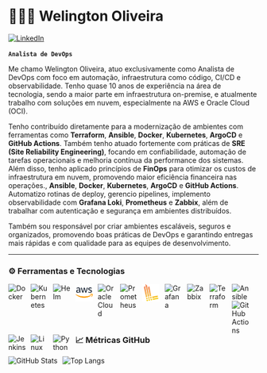 # 👨🏻‍💻 Welington Oliveira

[![LinkedIn](https://img.shields.io/badge/LinkedIn-Welington%20Oliveira-0A66C2?style=for-the-badge\&logo=linkedin\&logoColor=white)](https://www.linkedin.com/in/welingtonoliveiradossantos/)

**`Analista de DevOps`**

Me chamo Welington Oliveira, atuo exclusivamente como Analista de DevOps com foco em automação, infraestrutura como código, CI/CD e observabilidade. Tenho quase 10 anos de experiência na área de tecnologia, sendo a maior parte em infraestrutura on-premise, e atualmente trabalho com soluções em nuvem, especialmente na AWS e Oracle Cloud (OCI).

Tenho contribuído diretamente para a modernização de ambientes com ferramentas como **Terraform**, **Ansible**, **Docker**, **Kubernetes**, **ArgoCD** e **GitHub Actions**. Também tenho atuado fortemente com práticas de **SRE (Site Reliability Engineering)**, focando em confiabilidade, automação de tarefas operacionais e melhoria contínua da performance dos sistemas. Além disso, tenho aplicado princípios de **FinOps** para otimizar os custos de infraestrutura em nuvem, promovendo maior eficiência financeira nas operações., **Ansible**, **Docker**, **Kubernetes**, **ArgoCD** e **GitHub Actions**. Automatizo rotinas de deploy, gerencio pipelines, implemento observabilidade com **Grafana Loki**, **Prometheus** e **Zabbix**, além de trabalhar com autenticação e segurança em ambientes distribuídos.

Também sou responsável por criar ambientes escaláveis, seguros e organizados, promovendo boas práticas de DevOps e garantindo entregas mais rápidas e com qualidade para as equipes de desenvolvimento.

---

### ⚙️ Ferramentas e Tecnologias

<img align="left" alt="Docker" title="Docker" width="35px" style="padding-right: 10px;" src="https://cdn.jsdelivr.net/gh/devicons/devicon/icons/docker/docker-original.svg" />
<img align="left" alt="Kubernetes" title="Kubernetes" width="35px" style="padding-right: 10px;" src="https://cdn.jsdelivr.net/gh/devicons/devicon/icons/kubernetes/kubernetes-plain.svg" />
<img align="left" alt="Helm" title="Helm" width="35px" style="padding-right: 10px;" src="https://www.vectorlogo.zone/logos/helmsh/helmsh-icon.svg" />
<img align="left" alt="AWS" title="AWS" width="35px" style="padding-right: 10px;" src="https://raw.githubusercontent.com/devicons/devicon/master/icons/amazonwebservices/amazonwebservices-original-wordmark.svg" />
<img align="left" alt="Oracle Cloud" title="Oracle Cloud" width="35px" style="padding-right: 10px;" src="https://cdn.jsdelivr.net/gh/devicons/devicon/icons/oracle/oracle-original.svg" />
<img align="left" alt="Prometheus" title="Prometheus" width="35px" style="padding-right: 10px;" src="https://cdn.jsdelivr.net/gh/devicons/devicon/icons/prometheus/prometheus-original.svg" />
<img align="left" alt="Loki" title="Grafana Loki" width="35px" style="padding-right: 10px;" src="https://raw.githubusercontent.com/grafana/loki/main/docs/sources/logo.png" />
<img align="left" alt="Grafana" title="Grafana" width="35px" style="padding-right: 10px;" src="https://cdn.jsdelivr.net/gh/devicons/devicon/icons/grafana/grafana-original.svg" />
<img align="left" alt="Zabbix" title="Zabbix" width="35px" style="padding-right: 10px;" src="https://www.vectorlogo.zone/logos/zabbix/zabbix-icon.svg" />
<img align="left" alt="Terraform" title="Terraform" width="35px" style="padding-right: 10px;" src="https://cdn.jsdelivr.net/gh/devicons/devicon/icons/terraform/terraform-original.svg" />
<img align="left" alt="Ansible" title="Ansible" width="35px" style="padding-right: 10px;" src="https://cdn.jsdelivr.net/gh/devicons/devicon/icons/ansible/ansible-original.svg" />
<img align="left" alt="GitHub Actions" title="GitHub Actions" width="35px" style="padding-right: 10px;" src="https://avatars.githubusercontent.com/u/44036562?s=200&v=4" />
<img align="left" alt="Jenkins" title="Jenkins" width="35px" style="padding-right: 10px;" src="https://www.jenkins.io/images/logos/jenkins/jenkins.svg" />
<img align="left" alt="Linux" title="Linux" width="35px" style="padding-right: 10px;" src="https://cdn.jsdelivr.net/gh/devicons/devicon/icons/linux/linux-original.svg" />
<img align="left" alt="Python" title="Python" width="35px" style="padding-right: 10px;" src="https://cdn.jsdelivr.net/gh/devicons/devicon/icons/python/python-original.svg" />

<br/>
<br/>

### 📈 Métricas GitHub

<p>
  <img
    align="left"
    alt="GitHub Stats"
    height="200"
    style="padding-right: 10px;"
    src="https://github-readme-stats.vercel.app/api?username=welingtonoliveira&show_icons=true&theme=tokyonight&include_all_commits=true&locale=pt-br"
  />

<img
 align="left"
 alt="Top Langs"
 height="200"
 src="https://github-readme-stats.vercel.app/api/top-langs/?username=welingtonoliveira&theme=tokyonight&layout=compact&custom_title=Tecnologias&langs_count=8"
/>

</p>
